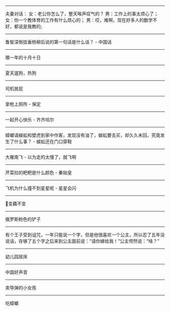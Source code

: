 <hr>
夫妻对话：
女：老公你怎么了，整天唉声叹气的？
男：工作上的事太烦心了；
女：你一个教体育的工作有什么烦心的；
男：哎，难啊，现在好多人的数学不好，都说是我教的;
<hr>
鲁智深倒拔垂杨柳后说的第一句话是什么话？
- 中国话
<hr>
哪一年的十月十日
<hr>
夏天遛狗，热狗
<hr>
司机放屁
<hr>
拿枪上厕所
- 保定
<hr>
一起开心快乐
- 齐齐哈尔
<hr>
蟑螂请蜈蚣和壁虎到家中作客，发现没有油了，蜈蚣要去买，却久久未回，究竟发生了什么事？
- 蜈蚣还在门口穿鞋
<hr>
大雁南飞
- 以为走的太慢了，就飞啊
<hr>
芹菜拉的粑粑是什么颜色
- 秦始皇
<hr>
飞机为什么撞不到星星呢
- 星星会闪
<hr>
🐔变藕不变
<hr>
俄罗斯粉色的铲子
<hr>
有个王子受到诅咒，一年只能说一个字，但是他很喜欢一个公主，所以忍了五年没说话，存够了五个字之后来到公主面前说：“请你嫁给我！”公主愕然说：“啥？”

<hr>
幼儿园尿床
<hr>
中国好声音
<hr>
卖导弹的小女孩
<hr>
吃蟑螂